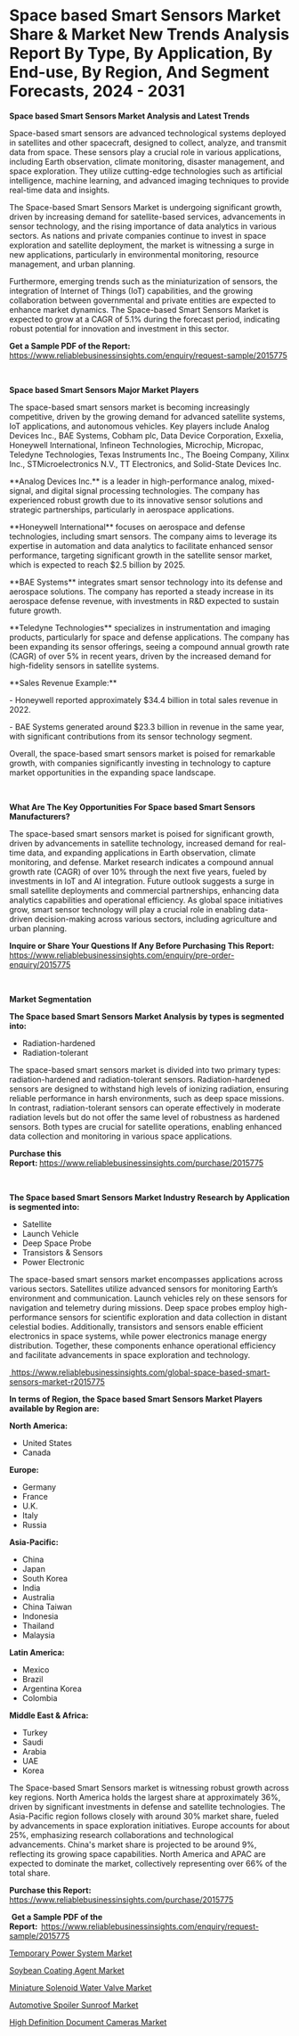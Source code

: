 <p><h1>Space based Smart Sensors Market Share & Market New Trends Analysis Report By Type, By Application, By End-use, By Region, And Segment Forecasts, 2024 - 2031</h1></p><p><strong>Space based Smart Sensors Market Analysis and Latest Trends</strong></p>
<p><p>Space-based smart sensors are advanced technological systems deployed in satellites and other spacecraft, designed to collect, analyze, and transmit data from space. These sensors play a crucial role in various applications, including Earth observation, climate monitoring, disaster management, and space exploration. They utilize cutting-edge technologies such as artificial intelligence, machine learning, and advanced imaging techniques to provide real-time data and insights.</p><p>The Space-based Smart Sensors Market is undergoing significant growth, driven by increasing demand for satellite-based services, advancements in sensor technology, and the rising importance of data analytics in various sectors. As nations and private companies continue to invest in space exploration and satellite deployment, the market is witnessing a surge in new applications, particularly in environmental monitoring, resource management, and urban planning.</p><p>Furthermore, emerging trends such as the miniaturization of sensors, the integration of Internet of Things (IoT) capabilities, and the growing collaboration between governmental and private entities are expected to enhance market dynamics. The Space-based Smart Sensors Market is expected to grow at a CAGR of 5.1% during the forecast period, indicating robust potential for innovation and investment in this sector.</p></p>
<p><strong>Get a Sample PDF of the Report:&nbsp;</strong> <a href="https://www.reliablebusinessinsights.com/enquiry/request-sample/2015775?utm_campaign=102&utm_medium=2&utm_source=Github&utm_content=ia&utm_term=27102024&utm_id=space-based-smart-sensors">https://www.reliablebusinessinsights.com/enquiry/request-sample/2015775</a></p>
<p>&nbsp;</p>
<p><strong>Space based Smart Sensors Major Market Players</strong></p>
<p><p>The space-based smart sensors market is becoming increasingly competitive, driven by the growing demand for advanced satellite systems, IoT applications, and autonomous vehicles. Key players include Analog Devices Inc., BAE Systems, Cobham plc, Data Device Corporation, Exxelia, Honeywell International, Infineon Technologies, Microchip, Micropac, Teledyne Technologies, Texas Instruments Inc., The Boeing Company, Xilinx Inc., STMicroelectronics N.V., TT Electronics, and Solid-State Devices Inc.</p><p>**Analog Devices Inc.** is a leader in high-performance analog, mixed-signal, and digital signal processing technologies. The company has experienced robust growth due to its innovative sensor solutions and strategic partnerships, particularly in aerospace applications.</p><p>**Honeywell International** focuses on aerospace and defense technologies, including smart sensors. The company aims to leverage its expertise in automation and data analytics to facilitate enhanced sensor performance, targeting significant growth in the satellite sensor market, which is expected to reach $2.5 billion by 2025.</p><p>**BAE Systems** integrates smart sensor technology into its defense and aerospace solutions. The company has reported a steady increase in its aerospace defense revenue, with investments in R&D expected to sustain future growth.</p><p>**Teledyne Technologies** specializes in instrumentation and imaging products, particularly for space and defense applications. The company has been expanding its sensor offerings, seeing a compound annual growth rate (CAGR) of over 5% in recent years, driven by the increased demand for high-fidelity sensors in satellite systems.</p><p>**Sales Revenue Example:** </p><p>- Honeywell reported approximately $34.4 billion in total sales revenue in 2022.</p><p>- BAE Systems generated around $23.3 billion in revenue in the same year, with significant contributions from its sensor technology segment.</p><p>Overall, the space-based smart sensors market is poised for remarkable growth, with companies significantly investing in technology to capture market opportunities in the expanding space landscape.</p></p>
<p>&nbsp;</p>
<p><strong>What Are The Key Opportunities For Space based Smart Sensors Manufacturers?</strong></p>
<p><p>The space-based smart sensors market is poised for significant growth, driven by advancements in satellite technology, increased demand for real-time data, and expanding applications in Earth observation, climate monitoring, and defense. Market research indicates a compound annual growth rate (CAGR) of over 10% through the next five years, fueled by investments in IoT and AI integration. Future outlook suggests a surge in small satellite deployments and commercial partnerships, enhancing data analytics capabilities and operational efficiency. As global space initiatives grow, smart sensor technology will play a crucial role in enabling data-driven decision-making across various sectors, including agriculture and urban planning.</p></p>
<p><strong>Inquire or Share Your Questions If Any Before Purchasing This Report:</strong> <a href="https://www.reliablebusinessinsights.com/enquiry/pre-order-enquiry/2015775?utm_campaign=102&utm_medium=2&utm_source=Github&utm_content=ia&utm_term=27102024&utm_id=space-based-smart-sensors">https://www.reliablebusinessinsights.com/enquiry/pre-order-enquiry/2015775</a></p>
<p>&nbsp;</p>
<p><strong>Market Segmentation</strong></p>
<p><strong>The Space based Smart Sensors Market Analysis by types is segmented into:</strong></p>
<p><ul><li>Radiation-hardened</li><li>Radiation-tolerant</li></ul></p>
<p><p>The space-based smart sensors market is divided into two primary types: radiation-hardened and radiation-tolerant sensors. Radiation-hardened sensors are designed to withstand high levels of ionizing radiation, ensuring reliable performance in harsh environments, such as deep space missions. In contrast, radiation-tolerant sensors can operate effectively in moderate radiation levels but do not offer the same level of robustness as hardened sensors. Both types are crucial for satellite operations, enabling enhanced data collection and monitoring in various space applications.</p></p>
<p><strong>Purchase this Report:&nbsp;</strong><a href="https://www.reliablebusinessinsights.com/purchase/2015775?utm_campaign=102&utm_medium=2&utm_source=Github&utm_content=ia&utm_term=27102024&utm_id=space-based-smart-sensors">https://www.reliablebusinessinsights.com/purchase/2015775</a></p>
<p>&nbsp;</p>
<p><strong>The Space based Smart Sensors Market Industry Research by Application is segmented into:</strong></p>
<p><ul><li>Satellite</li><li>Launch Vehicle</li><li>Deep Space Probe</li><li>Transistors & Sensors</li><li>Power Electronic</li></ul></p>
<p><p>The space-based smart sensors market encompasses applications across various sectors. Satellites utilize advanced sensors for monitoring Earth’s environment and communication. Launch vehicles rely on these sensors for navigation and telemetry during missions. Deep space probes employ high-performance sensors for scientific exploration and data collection in distant celestial bodies. Additionally, transistors and sensors enable efficient electronics in space systems, while power electronics manage energy distribution. Together, these components enhance operational efficiency and facilitate advancements in space exploration and technology.</p></p>
<p><a href="https://www.reliablebusinessinsights.com/global-space-based-smart-sensors-market-r2015775?utm_campaign=102&utm_medium=2&utm_source=Github&utm_content=ia&utm_term=27102024&utm_id=space-based-smart-sensors">&nbsp;https://www.reliablebusinessinsights.com/global-space-based-smart-sensors-market-r2015775</a></p>
<p><strong>In terms of Region, the Space based Smart Sensors Market Players available by Region are:</strong></p>
<p>
    <p> <strong> North America: </strong>
        <ul>
            <li>United States</li>
            <li>Canada</li>
        </ul>
        </p> 
    <p> <strong> Europe: </strong>
        <ul>
            <li>Germany</li>
            <li>France</li>
            <li>U.K.</li>
            <li>Italy</li>
            <li>Russia</li>
        </ul>
        </p> 
    <p> <strong> Asia-Pacific: </strong>
        <ul>
            <li>China</li>
            <li>Japan</li>
            <li>South Korea</li>
            <li>India</li>
            <li>Australia</li>
            <li>China Taiwan</li>
            <li>Indonesia</li>
            <li>Thailand</li>
            <li>Malaysia</li>
        </ul>
        </p> 
    <p> <strong> Latin America: </strong>
        <ul>
            <li>Mexico</li>
            <li>Brazil</li>
            <li>Argentina Korea</li>
            <li>Colombia</li>
        </ul>
        </p> 
    <p> <strong> Middle East & Africa: </strong>
        <ul>
            <li>Turkey</li>
            <li>Saudi</li>
            <li>Arabia</li>
            <li>UAE</li>
            <li>Korea</li>
        </ul>
    </p>
    </p>
<p><p>The Space-based Smart Sensors market is witnessing robust growth across key regions. North America holds the largest share at approximately 36%, driven by significant investments in defense and satellite technologies. The Asia-Pacific region follows closely with around 30% market share, fueled by advancements in space exploration initiatives. Europe accounts for about 25%, emphasizing research collaborations and technological advancements. China's market share is projected to be around 9%, reflecting its growing space capabilities. North America and APAC are expected to dominate the market, collectively representing over 66% of the total share.</p></p>
<p><strong>Purchase this Report: </strong><a href="https://www.reliablebusinessinsights.com/purchase/2015775?utm_campaign=102&utm_medium=2&utm_source=Github&utm_content=ia&utm_term=27102024&utm_id=space-based-smart-sensors">https://www.reliablebusinessinsights.com/purchase/2015775</a></p>
<p>&nbsp;<strong>Get a Sample PDF of the Report:&nbsp;&nbsp;</strong><a href="https://www.reliablebusinessinsights.com/enquiry/request-sample/2015775?utm_campaign=102&utm_medium=2&utm_source=Github&utm_content=ia&utm_term=27102024&utm_id=space-based-smart-sensors">https://www.reliablebusinessinsights.com/enquiry/request-sample/2015775</a></p>
<p><strong></strong></p>
<p><p><a href="https://github.com/WayneHopkins413/Market-Research-Report-List-1/blob/main/temporary-power-system-market.md?utm_campaign=102&utm_medium=2&utm_source=Github&utm_content=ia&utm_term=27102024&utm_id=space-based-smart-sensors">Temporary Power System Market</a></p><p><a href="https://www.linkedin.com/pulse/soybean-coating-agent-market-strategic-insights-product-y82ac?utm_campaign=102&utm_medium=2&utm_source=Github&utm_content=ia&utm_term=27102024&utm_id=space-based-smart-sensors">Soybean Coating Agent Market</a></p><p><a href="https://issuu.com/reportprime-2/docs/miniature-solenoid-water-valve-mark_18342f6076e2ad?utm_campaign=102&utm_medium=2&utm_source=Github&utm_content=ia&utm_term=27102024&utm_id=space-based-smart-sensors">Miniature Solenoid Water Valve Market</a></p><p><a href="https://www.linkedin.com/pulse/automotive-spoiler-sunroof-market-regional-outlook-competition-m9wbc?utm_campaign=102&utm_medium=2&utm_source=Github&utm_content=ia&utm_term=27102024&utm_id=space-based-smart-sensors">Automotive Spoiler Sunroof Market</a></p><p><a href="https://github.com/Armeladukagjini693/Market-Research-Report-List-1/blob/main/high-definition-document-cameras-market.md?utm_campaign=102&utm_medium=2&utm_source=Github&utm_content=ia&utm_term=27102024&utm_id=space-based-smart-sensors">High Definition Document Cameras Market</a></p></p>
